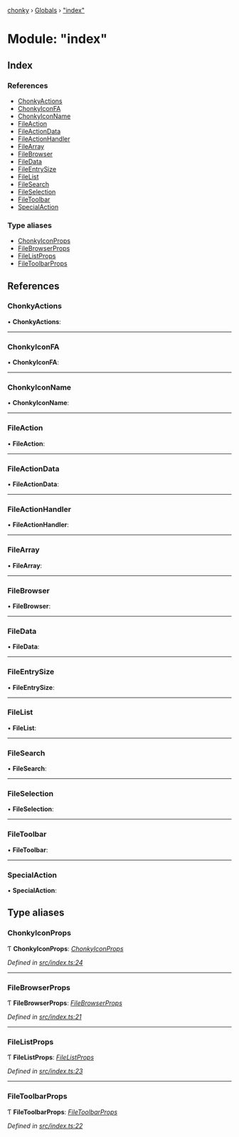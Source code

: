 [chonky](../README.md) › [Globals](../globals.md) › ["index"](_index_.md)

# Module: "index"

## Index

### References

* [ChonkyActions](_index_.md#chonkyactions)
* [ChonkyIconFA](_index_.md#chonkyiconfa)
* [ChonkyIconName](_index_.md#chonkyiconname)
* [FileAction](_index_.md#fileaction)
* [FileActionData](_index_.md#fileactiondata)
* [FileActionHandler](_index_.md#fileactionhandler)
* [FileArray](_index_.md#filearray)
* [FileBrowser](_index_.md#filebrowser)
* [FileData](_index_.md#filedata)
* [FileEntrySize](_index_.md#fileentrysize)
* [FileList](_index_.md#filelist)
* [FileSearch](_index_.md#filesearch)
* [FileSelection](_index_.md#fileselection)
* [FileToolbar](_index_.md#filetoolbar)
* [SpecialAction](_index_.md#specialaction)

### Type aliases

* [ChonkyIconProps](_index_.md#chonkyiconprops)
* [FileBrowserProps](_index_.md#filebrowserprops)
* [FileListProps](_index_.md#filelistprops)
* [FileToolbarProps](_index_.md#filetoolbarprops)

## References

###  ChonkyActions

• **ChonkyActions**:

___

###  ChonkyIconFA

• **ChonkyIconFA**:

___

###  ChonkyIconName

• **ChonkyIconName**:

___

###  FileAction

• **FileAction**:

___

###  FileActionData

• **FileActionData**:

___

###  FileActionHandler

• **FileActionHandler**:

___

###  FileArray

• **FileArray**:

___

###  FileBrowser

• **FileBrowser**:

___

###  FileData

• **FileData**:

___

###  FileEntrySize

• **FileEntrySize**:

___

###  FileList

• **FileList**:

___

###  FileSearch

• **FileSearch**:

___

###  FileSelection

• **FileSelection**:

___

###  FileToolbar

• **FileToolbar**:

___

###  SpecialAction

• **SpecialAction**:

## Type aliases

###  ChonkyIconProps

Ƭ **ChonkyIconProps**: *[ChonkyIconProps](../interfaces/_components_external_chonkyicon_.chonkyiconprops.md)*

*Defined in [src/index.ts:24](https://github.com/TimboKZ/Chonky/blob/84f690f/src/index.ts#L24)*

___

###  FileBrowserProps

Ƭ **FileBrowserProps**: *[FileBrowserProps](../interfaces/_components_external_filebrowser_.filebrowserprops.md)*

*Defined in [src/index.ts:21](https://github.com/TimboKZ/Chonky/blob/84f690f/src/index.ts#L21)*

___

###  FileListProps

Ƭ **FileListProps**: *[FileListProps](../interfaces/_components_external_filelist_.filelistprops.md)*

*Defined in [src/index.ts:23](https://github.com/TimboKZ/Chonky/blob/84f690f/src/index.ts#L23)*

___

###  FileToolbarProps

Ƭ **FileToolbarProps**: *[FileToolbarProps](../interfaces/_components_external_filetoolbar_.filetoolbarprops.md)*

*Defined in [src/index.ts:22](https://github.com/TimboKZ/Chonky/blob/84f690f/src/index.ts#L22)*
